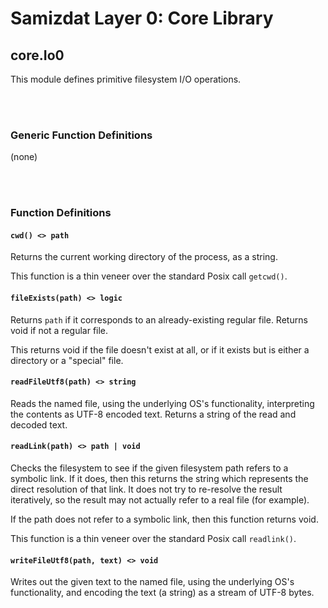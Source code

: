 Samizdat Layer 0: Core Library
==============================

core.Io0
--------

This module defines primitive filesystem I/O operations.


<br><br>
### Generic Function Definitions

(none)


<br><br>
### Function Definitions

#### `cwd() <> path`

Returns the current working directory of the process, as a
string.

This function is a thin veneer over the standard Posix call `getcwd()`.

#### `fileExists(path) <> logic`

Returns `path` if it corresponds to an already-existing regular file.
Returns void if not a regular file.

This returns void if the file doesn't exist at all, or if it exists but
is either a directory or a "special" file.

#### `readFileUtf8(path) <> string`

Reads the named file, using the underlying OS's functionality,
interpreting the contents as UTF-8 encoded text. Returns a string
of the read and decoded text.

#### `readLink(path) <> path | void`

Checks the filesystem to see if the given filesystem path refers to a symbolic
link. If it does, then this returns the string which represents the direct
resolution of that link. It does not try to re-resolve the result iteratively,
so the result may not actually refer to a real file (for example).

If the path does not refer to a symbolic link, then this function returns
void.

This function is a thin veneer over the standard Posix call `readlink()`.

#### `writeFileUtf8(path, text) <> void`

Writes out the given text to the named file, using the underlying OS's
functionality, and encoding the text (a string) as a stream of UTF-8 bytes.
